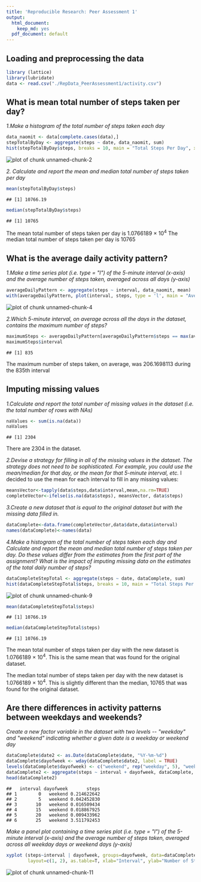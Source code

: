 ```yaml
---
title: 'Reproducible Research: Peer Assessment 1'
output:
  html_document:
    keep_md: yes
  pdf_document: default
---
```


## Loading and preprocessing the data

```r
library (lattice)
library(lubridate)
data <- read.csv("./RepData_PeerAssessment1/activity.csv")
```


## What is mean total number of steps taken per day?
*1.Make a histogram of the total number of steps taken each day*

```r
data_naomit <- data[complete.cases(data),]
stepTotalByDay <- aggregate(steps ~ date, data_naomit, sum)
hist(stepTotalByDay$steps, breaks = 10, main = "Total Steps Per Day", xlab = "Steps")
```

![plot of chunk unnamed-chunk-2](figure/unnamed-chunk-2-1.png) 


*2. Calculate and report the mean and median total number of steps taken per day*

```r
mean(stepTotalByDay$steps)
```

```
## [1] 10766.19
```

```r
median(stepTotalByDay$steps)
```

```
## [1] 10765
```
The mean total number of steps taken per day is 1.0766189 &times; 10<sup>4</sup>
The median total number of steps taken per day is 10765

## What is the average daily activity pattern?
*1.Make a time series plot (i.e. type = "l") of the 5-minute interval (x-axis)* 
*and the average number of steps taken, averaged across all days (y-axis)*

```r
averageDailyPattern <- aggregate(steps ~ interval, data_naomit, mean)
with(averageDailyPattern, plot(interval, steps, type = 'l', main = "Average Steps Per Interval"))
```

![plot of chunk unnamed-chunk-4](figure/unnamed-chunk-4-1.png) 


*2.Which 5-minute interval, on average across all the days in the dataset, contains the maximum number of steps?*

```r
maximumSteps <- averageDailyPattern[averageDailyPattern$steps == max(averageDailyPattern$steps), ]
maximumSteps$interval
```

```
## [1] 835
```
The maximum number of steps taken, on average, was 206.1698113 during the 835th interval

## Imputing missing values
*1.Calculate and report the total number of missing values in the dataset (i.e. the total number of rows with NAs)*

```r
naValues <- sum(is.na(data))
naValues  
```

```
## [1] 2304
```
There are 2304 in the dataset.  

*2.Devise a strategy for filling in all of the missing values in the dataset. The strategy does not need to be* 
*sophisticated. For example, you could use the mean/median for that day, or the mean for that 5-minute interval, etc.*
I decided to use the mean for each interval to fill in any missing values:

```r
meansVector<-tapply(data$steps,data$interval,mean,na.rm=TRUE) 
completeVector<-ifelse(is.na(data$steps), meansVector, data$steps) 
```


*3.Create a new dataset that is equal to the original dataset but with the missing data filled in.*

```r
dataComplete<-data.frame(completeVector,data$date,data$interval) 
names(dataComplete)<-names(data) 
```

*4.Make a histogram of the total number of steps taken each day and Calculate and report the mean and median total number*
*of steps taken per day. Do these values differ from the estimates from the first part of the assignment? What is the*
*impact of imputing missing data on the estimates of the total daily number of steps?*

```r
dataCompleteStepTotal <- aggregate(steps ~ date, dataComplete, sum)
hist(dataCompleteStepTotal$steps, breaks = 10, main = "Total Steps Per Day", xlab= "Steps")
```

![plot of chunk unnamed-chunk-9](figure/unnamed-chunk-9-1.png) 

```r
mean(dataCompleteStepTotal$steps)
```

```
## [1] 10766.19
```

```r
median(dataCompleteStepTotal$steps)
```

```
## [1] 10766.19
```
The mean total number of steps taken per day with the new dataset is 1.0766189 &times; 10<sup>4</sup>. This is the same mean
that was found for the original dataset.

The median total number of steps taken per day with the new dataset is 1.0766189 &times; 10<sup>4</sup>. This is slightly different than the median, 10765 that was found for the original dataset.

## Are there differences in activity patterns between weekdays and weekends?
*Create a new factor variable in the dataset with two levels -- "weekday" and "weekend" indicating whether a given* 
*date is a weekday or weekend day*

```r
dataComplete$date2 <- as.Date(dataComplete$date, "%Y-%m-%d")
dataComplete$dayofweek <- wday(dataComplete$date2, label = TRUE)
levels(dataComplete$dayofweek) <- c("weekend", rep("weekday", 5), "weekend")
dataComplete2 <- aggregate(steps ~ interval + dayofweek, dataComplete, mean)
head(dataComplete2)
```

```
##   interval dayofweek       steps
## 1        0   weekend 0.214622642
## 2        5   weekend 0.042452830
## 3       10   weekend 0.016509434
## 4       15   weekend 0.018867925
## 5       20   weekend 0.009433962
## 6       25   weekend 3.511792453
```


*Make a panel plot containing a time series plot (i.e. type = "l") of the 5-minute interval (x-axis) and the average* 
*number of steps taken, averaged across all weekday days or weekend days (y-axis)* 

```r
xyplot (steps~interval | dayofweek, groups=dayofweek, data=dataComplete2, type="l",
        layout=c(1, 2), as.table=T, xlab="Interval", ylab="Number of Steps", main = "Average Steps Per Interval")
```

![plot of chunk unnamed-chunk-11](figure/unnamed-chunk-11-1.png) 


